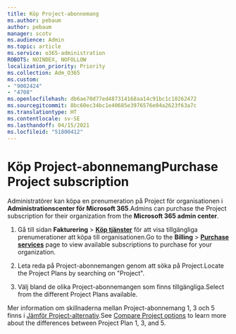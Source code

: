 ```yaml
---
title: Köp Project-abonnemang
ms.author: pebaum
author: pebaum
manager: scotv
ms.audience: Admin
ms.topic: article
ms.service: o365-administration
ROBOTS: NOINDEX, NOFOLLOW
localization_priority: Priority
ms.collection: Adm_O365
ms.custom:
- "9002424"
- "4708"
ms.openlocfilehash: db6ae70d77ed487314168aa14c91bc1c10262472
ms.sourcegitcommit: 8bc60ec34bc1e40685e3976576e04a2623f63a7c
ms.translationtype: HT
ms.contentlocale: sv-SE
ms.lasthandoff: 04/15/2021
ms.locfileid: "51800412"
---
```

# <a name="purchase-project-subscription"></a><span data-ttu-id="b9fe3-102">Köp Project-abonnemang</span><span class="sxs-lookup"><span data-stu-id="b9fe3-102">Purchase Project subscription</span></span>

<span data-ttu-id="b9fe3-103">Administratörer kan köpa en prenumeration på Project för organisationen i **Administrationscenter för Microsoft 365**.</span><span class="sxs-lookup"><span data-stu-id="b9fe3-103">Admins can purchase the Project subscription for their organization from the **Microsoft 365 admin center**.</span></span>

1. <span data-ttu-id="b9fe3-104">Gå till sidan **Fakturering** > **[Köp tjänster](https://admin.microsoft.com/AdminPortal/Home?adminportal=1&msCV=%2BbOQtMNsz0ei8f5z.0.36#/catalog)** för att visa tillgängliga prenumerationer att köpa till organisationen.</span><span class="sxs-lookup"><span data-stu-id="b9fe3-104">Go to the **Billing** > **[Purchase services](https://admin.microsoft.com/AdminPortal/Home?adminportal=1&msCV=%2BbOQtMNsz0ei8f5z.0.36#/catalog)** page to view available subscriptions to purchase for your organization.</span></span>

2. <span data-ttu-id="b9fe3-105">Leta reda på Project-abonnemangen genom att söka på Project.</span><span class="sxs-lookup"><span data-stu-id="b9fe3-105">Locate the Project Plans by searching on "Project".</span></span>

3. <span data-ttu-id="b9fe3-106">Välj bland de olika Project-abonnemangen som finns tillgängliga.</span><span class="sxs-lookup"><span data-stu-id="b9fe3-106">Select from the different Project Plans available.</span></span>

<span data-ttu-id="b9fe3-107">Mer information om skillnaderna mellan Project-abonnemang 1, 3 och 5 finns i [Jämför Project-alternativ](https://products.office.com/project/compare-microsoft-project-management-software?tab=1&OCID=AID2000748_SEM_5j2j5X4B&MarinID=5j2j5X4B|78821275986631|%2Bproject%20%2Bo365|bb|c||1261139959949905|kwd-78821311481635:loc-190&lnkd=Bing_O365SMB_App&msclkid=185eccc165db1d3da290924720afcaa4&ef_id=XoY8vgAAAUTu0Bj8:20200402200513:s).</span><span class="sxs-lookup"><span data-stu-id="b9fe3-107">See [Compare Project options](https://products.office.com/project/compare-microsoft-project-management-software?tab=1&OCID=AID2000748_SEM_5j2j5X4B&MarinID=5j2j5X4B|78821275986631|%2Bproject%20%2Bo365|bb|c||1261139959949905|kwd-78821311481635:loc-190&lnkd=Bing_O365SMB_App&msclkid=185eccc165db1d3da290924720afcaa4&ef_id=XoY8vgAAAUTu0Bj8:20200402200513:s) to learn more about the differences between Project Plan 1, 3, and 5.</span></span>
